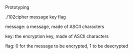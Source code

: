 Prototyping

./102cipher message key flag

message: a message, made of ASCII characters

key: the encryption key, made of ASCII characters

flag: 0 for the message to be encrypted, 1 to be deecrypted
